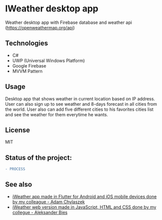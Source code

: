 # IWeather desktop app

Weather desktop app with Firebase database and weather api (https://openweathermap.org/api)

## Technologies

* C#
* UWP (Universal Windows Platform)
* Google Firebase 
* MVVM Pattern

## Usage
Desktop app that shows weather in current location based on IP address.
User can also sign up to see weather and 8-days forecast in all cities from the world. User also can add five different cities to his favorites cities list and see the weather for them everytime he wants.

License
----

MIT

## Status of the project: 
```diff 
- PROCESS
```

## See also

* <a href="https://github.com/krygo-dev/iWeatherApp"> iWeather app made in Flutter for Android and iOS mobile devices done by my colleague - Adam Chylaszek </a>
* <a href="https://github.com/aleksanderbies/iWeather_web_app"> iWeather web version made in JavaScript, HTML and CSS done by my collegue - Aleksander Bies</a>
